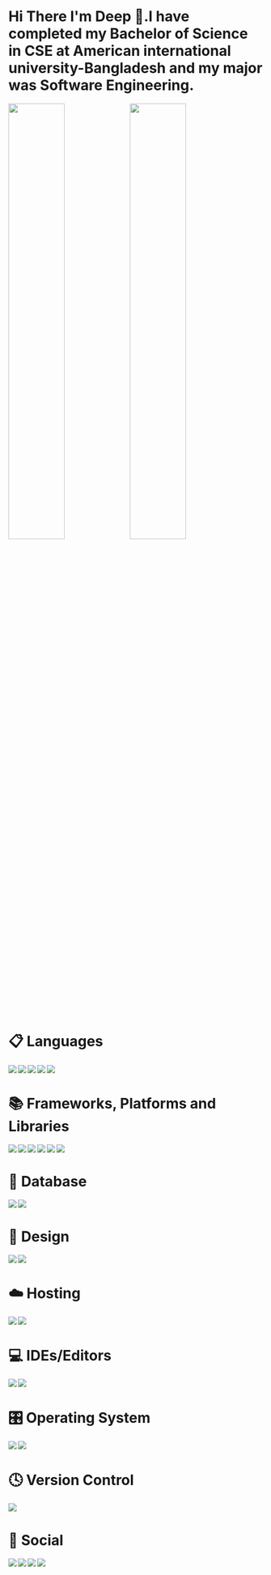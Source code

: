 # Hi There I'm Deep 👋.I have completed my Bachelor of Science in CSE at American international university-Bangladesh and my major was Software Engineering.
<img align="left" width="47%" src="https://github-readme-stats.vercel.app/api?username=nazmuldeep&show_icons=true&theme=radical"/>
<img align="left" width="47%" src="https://github-readme-stats.vercel.app/api/top-langs/?username=nazmuldeep&layout=compact"/>

# 📋 Languages
<img align="left" src="https://img.shields.io/badge/c-%2300599C.svg?style=for-the-badge&logo=c&logoColor=white"/>
<img align="left" src="https://img.shields.io/badge/c++-%2300599C.svg?style=for-the-badge&logo=c%2B%2B&logoColor=white"/>
<img align="left" src="https://img.shields.io/badge/javascript-%23323330.svg?style=for-the-badge&logo=javascript&logoColor=%23F7DF1E"/>
<img align="left" src="https://img.shields.io/badge/html5-%23E34F26.svg?style=for-the-badge&logo=html5&logoColor=white"/>
<img align="left" src="https://img.shields.io/badge/css3-%231572B6.svg?style=for-the-badge&logo=css3&logoColor=white"/> </br>


# 📚 Frameworks, Platforms and Libraries
<img align="left" src="https://img.shields.io/badge/react-%2320232a.svg?style=for-the-badge&logo=react&logoColor=%2361DAFB"/>
<img align="left" src="https://img.shields.io/badge/node.js-6DA55F?style=for-the-badge&logo=node.js&logoColor=white"/>
<img align="left" src="https://img.shields.io/badge/express.js-%23404d59.svg?style=for-the-badge&logo=express&logoColor=%2361DAFB"/> 
<img align="left" src="https://img.shields.io/badge/JWT-black?style=for-the-badge&logo=JSON%20web%20tokens"/> 
<img align="left" src="https://img.shields.io/badge/bootstrap-%23563D7C.svg?style=for-the-badge&logo=bootstrap&logoColor=white"/> 
<img align="left" src="https://img.shields.io/badge/tailwindcss-%2338B2AC.svg?style=for-the-badge&logo=tailwind-css&logoColor=white"/> </br>

# 💾 Database
<img align="left" src="https://img.shields.io/badge/MongoDB-%234ea94b.svg?style=for-the-badge&logo=mongodb&logoColor=white"/>
<img align="left" src="https://img.shields.io/badge/mysql-%2300f.svg?style=for-the-badge&logo=mysql&logoColor=white"/> </br>

# 🎨 Design
<img align="left" src="https://img.shields.io/badge/Canva-%2300C4CC.svg?style=for-the-badge&logo=Canva&logoColor=white"/>
<img align="left" src="https://img.shields.io/badge/figma-%23F24E1E.svg?style=for-the-badge&logo=figma&logoColor=white"/> </br>

# ☁️ Hosting
<img align="left" src="https://img.shields.io/badge/firebase-%23039BE5.svg?style=for-the-badge&logo=firebase"/>
<img align="left" src="https://img.shields.io/badge/netlify-%23000000.svg?style=for-the-badge&logo=netlify&logoColor=#00C7B7"/> </br>

# 💻 IDEs/Editors

<img align="left" src="https://img.shields.io/badge/Visual%20Studio%20Code-0078d7.svg?style=for-the-badge&logo=visual-studio-code&logoColor=white"/>
<img align="left" src="https://img.shields.io/badge/Notepad++-90E59A.svg?style=for-the-badge&logo=notepad%2b%2b&logoColor=black"/></br>

# 🎛️ Operating System
<img align="left" src="https://img.shields.io/badge/Windows-0078D6?style=for-the-badge&logo=windows&logoColor=white"/>
<img align="left" src="https://img.shields.io/badge/Linux-FCC624?style=for-the-badge&logo=linux&logoColor=black"/> </br>

# 🕓 Version Control
<img align="left" src="https://img.shields.io/badge/github-%23121011.svg?style=for-the-badge&logo=github&logoColor=white"/> </br>

# 💬 Social
<img align="left" src="https://img.shields.io/badge/Gmail-D14836?style=for-the-badge&logo=gmail&logoColor=white"/>
<img align="left" src="https://img.shields.io/badge/linkedin-%230077B5.svg?style=for-the-badge&logo=linkedin&logoColor=white"/>
<img align="left" src="https://img.shields.io/badge/WhatsApp-25D366?style=for-the-badge&logo=whatsapp&logoColor=white"/>
<img align="left" src="https://img.shields.io/badge/Discord-%235865F2.svg?style=for-the-badge&logo=discord&logoColor=white"/> </br>
